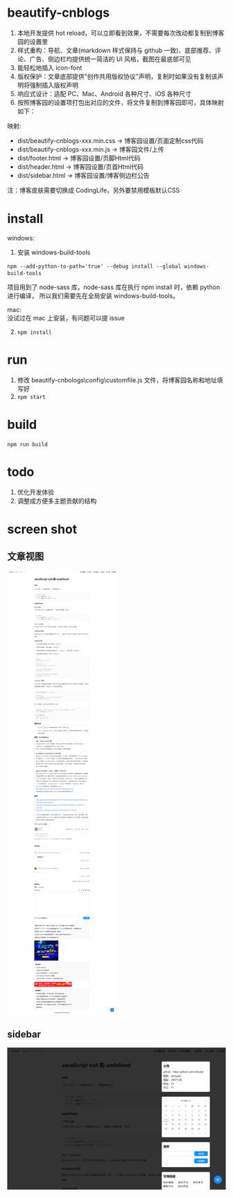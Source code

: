 # beautify-cnblogs

1. 本地开发提供 hot reload，可以立即看到效果，不需要每次改动都复制到博客园的设置里
2. 样式重构：导航、文章(markdown 样式保持与 github 一致)、底部推荐、评论、广告、侧边栏均提供统一简洁的 UI 风格，截图在最底部可见
3. 能轻松地插入 icon-font
4. 版权保护：文章底部提供"创作共用版权协议"声明，复制时如果没有复制该声明将强制插入版权声明
5. 响应式设计：适配 PC、Mac、Android 各种尺寸、iOS 各种尺寸
5. 按照博客园的设置项打包出对应的文件，将文件复制到博客园即可，具体映射如下：

映射:
*  dist/beautify-cnblogs-xxx.min.css -> 博客园设置/页面定制css代码
* dist/beautify-cnblogs-xxx.min.js -> 博客园文件/上传
* dist/footer.html -> 博客园设置/页脚Html代码
* dist/header.html -> 博客园设置/页首Html代码
* dist/sidebar.html -> 博客园设置/博客侧边栏公告

注：博客皮肤需要切换成 CodingLife，另外要禁用模板默认CSS

# install
windows:   
1. 安装 windows-build-tools
```
npm --add-python-to-path='true' --debug install --global windows-build-tools
```
项目用到了 node-sass 库，node-sass 库在执行 npm install 时，依赖 python 进行编译，
所以我们需要先在全局安装 windows-build-tools。

mac:  
没试过在 mac 上安装，有问题可以提 issue

2. `npm install`

# run
1. 修改 beautify-cnbologs\config\customfile.js 文件，将博客园名称和地址填写好
2. `npm start`

# build
`npm run build`

# todo
1. 优化开发体验
2. 调整成方便多主题贡献的结构

# screen shot
## 文章视图
![](./readme/post.png)
## sidebar
![](./readme/sidebar.png)
